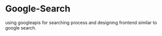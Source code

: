 # Google-Search
using googleapis for searching process and designing frontend similar to google search.
